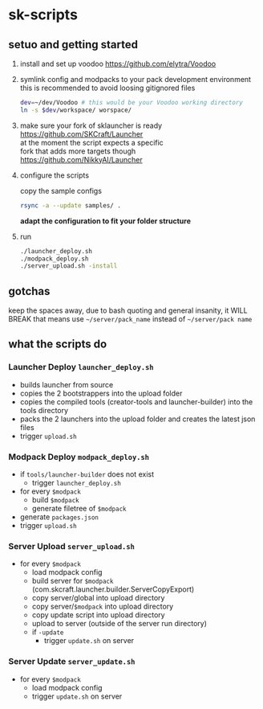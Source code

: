 # sk-scripts

## setuo and getting started

1. install and set up voodoo https://github.com/elytra/Voodoo

2. symlink config and modpacks to your pack development environment \
   this is recommended to avoid loosing gitignored files

    ```bash
    dev=~/dev/Voodoo # this would be your Voodoo working directory
    ln -s $dev/workspace/ worspace/
    ```

3. make sure your fork of sklauncher is ready \
   https://github.com/SKCraft/Launcher \
   at the moment the script expects a specific  \
   fork that adds more targets though \
   https://github.com/NikkyAI/Launcher

4. configure the scripts

    copy the sample configs

    ```bash
    rsync -a --update samples/ .
    ```

    **adapt the configuration to fit your folder structure**

4. run

    ```bash
    ./launcher_deploy.sh
    ./modpack_deploy.sh
    ./server_upload.sh -install
    ```


## gotchas

keep the spaces away, due to bash quoting and general insanity, it WILL BREAK
that means use `~/server/pack_name` instead of `~/server/pack name`


## what the scripts do

### Launcher Deploy `launcher_deploy.sh`

- builds launcher from source
- copies the 2 bootstrappers into the upload folder
- copies the compiled tools (creator-tools and launcher-builder) into the tools directory
- packs the 2 launchers into the upload folder and creates the latest json files
- trigger `upload.sh`

### Modpack Deploy `modpack_deploy.sh`

- if `tools/launcher-builder` does not exist
  - trigger `launcher_deploy.sh`
- for every `$modpack`
  - build `$modpack`
  - generate filetree of `$modpack` 
- generate `packages.json`
- trigger `upload.sh`

### Server Upload `server_upload.sh`

- for every `$modpack`
  - load modpack config
  - build server for `$modpack` (com.skcraft.launcher.builder.ServerCopyExport)
  - copy server/global into upload directory
  - copy server/`$modpack` into upload directory
  - copy update script into upload directory
  - upload to server (outside of the server run directory)
  - if `-update`
    - trigger `update.sh` on server

### Server Update `server_update.sh`

- for every `$modpack`
  - load modpack config
  - trigger `update.sh` on server